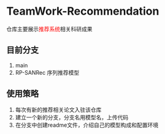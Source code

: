 # TeamWork-Recommendation 
 仓库主要展示<font color=red>推荐系统</font>相关科研成果

## 目前分支
1. main
2. RP-SANRec 序列推荐模型

## 使用策略
1. 每次有新的推荐相关论文入驻该仓库
2. 建立一个新的分支，分支名用模型名，上传代码
3. 在分支中创建readme文件，介绍自己的模型构成和配置环境
